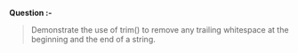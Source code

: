 **Question :-**

>Demonstrate the use of trim() to remove any trailing whitespace at the beginning and the end of a string.
